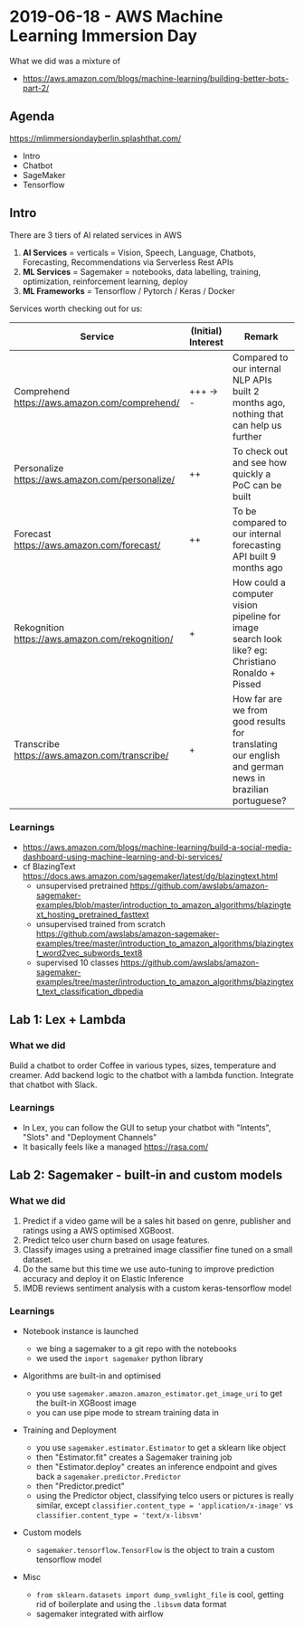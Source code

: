 # 2019-06-18 - AWS Machine Learning Immersion Day

What we did was a mixture of

- https://aws.amazon.com/blogs/machine-learning/building-better-bots-part-2/

## Agenda

https://mlimmersiondayberlin.splashthat.com/

- Intro
- Chatbot
- SageMaker
- Tensorflow

## Intro

There are 3 tiers of AI related services in AWS

1. **AI Services** = verticals = Vision, Speech, Language, Chatbots, Forecasting, Recommendations via Serverless Rest APIs
1. **ML Services** = Sagemaker = notebooks, data labelling, training, optimization, reinforcement learning, deploy
1. **ML Frameworks** = Tensorflow / Pytorch / Keras / Docker

Services worth checking out for us:

| Service                                         	| (Initial) Interest 	| Remark                                                                                                	|
|-------------------------------------------------	|--------------------	|-------------------------------------------------------------------------------------------------------	|
| Comprehend https://aws.amazon.com/comprehend/   	| +++ -> -           	| Compared to our internal NLP APIs built 2 months ago, nothing that can help us further                	|
| Personalize https://aws.amazon.com/personalize/ 	| ++                 	| To check out and see how quickly a PoC can be built                                                   	|
| Forecast https://aws.amazon.com/forecast/       	| ++                 	| To be compared to our internal forecasting API built 9 months ago                                     	|
| Rekognition https://aws.amazon.com/rekognition/ 	| +                  	| How could a computer vision pipeline for image search look like? eg: Christiano Ronaldo + Pissed      	|
| Transcribe https://aws.amazon.com/transcribe/   	| +                  	| How far are we from good results for translating our english and german news in brazilian portuguese? 	|

### Learnings

- https://aws.amazon.com/blogs/machine-learning/build-a-social-media-dashboard-using-machine-learning-and-bi-services/
- cf BlazingText https://docs.aws.amazon.com/sagemaker/latest/dg/blazingtext.html
  - unsupervised pretrained https://github.com/awslabs/amazon-sagemaker-examples/blob/master/introduction_to_amazon_algorithms/blazingtext_hosting_pretrained_fasttext
  - unsupervised trained from scratch https://github.com/awslabs/amazon-sagemaker-examples/tree/master/introduction_to_amazon_algorithms/blazingtext_word2vec_subwords_text8
  - supervised 10 classes https://github.com/awslabs/amazon-sagemaker-examples/tree/master/introduction_to_amazon_algorithms/blazingtext_text_classification_dbpedia

## Lab 1: Lex + Lambda

### What we did

Build a chatbot to order Coffee in various types, sizes, temperature and creamer. Add backend logic to the chatbot with a lambda function. Integrate that chatbot with Slack.

### Learnings

- In Lex, you can follow the GUI to setup your chatbot with "Intents", "Slots" and "Deployment Channels"
- It basically feels like a managed https://rasa.com/

## Lab 2: Sagemaker - built-in and custom models

### What we did

1. Predict if a video game will be a sales hit based on genre, publisher and ratings using a AWS optimised XGBoost.
2. Predict telco user churn based on usage features.
3. Classify images using a pretrained image classifier fine tuned on a small dataset.
4. Do the same but this time we use auto-tuning to improve prediction accuracy and deploy it on Elastic Inference
5. IMDB reviews sentiment analysis with a custom keras-tensorflow model

### Learnings

- Notebook instance is launched
  - we bing a sagemaker to a git repo with the notebooks
  - we used the `import sagemaker` python library
- Algorithms are built-in and optimised
  - you use `sagemaker.amazon.amazon_estimator.get_image_uri` to get the built-in XGBoost image
  - you can use pipe mode to stream training data in
- Training and Deployment

  - you use `sagemaker.estimator.Estimator` to get a sklearn like object
  - then "Estimator.fit" creates a Sagemaker training job
  - then "Estimator.deploy" creates an inference endpoint and gives back a `sagemaker.predictor.Predictor`
  - then "Predictor.predict"
  - using the Predictor object, classifying telco users or pictures is really similar, except `classifier.content_type = 'application/x-image'` vs `classifier.content_type = 'text/x-libsvm'`

- Custom models

  - `sagemaker.tensorflow.TensorFlow` is the object to train a custom tensorflow model

- Misc
  - `from sklearn.datasets import dump_svmlight_file` is cool, getting rid of boilerplate and using the `.libsvm` data format
  - sagemaker integrated with airflow
